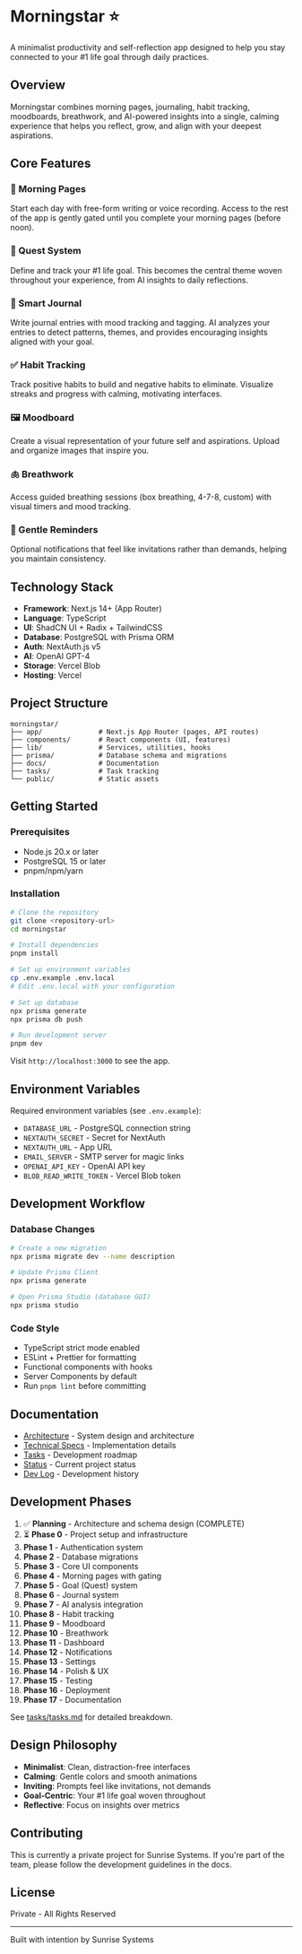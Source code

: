 # Morningstar ⭐

A minimalist productivity and self-reflection app designed to help you stay connected to your #1 life goal through daily practices.

## Overview

Morningstar combines morning pages, journaling, habit tracking, moodboards, breathwork, and AI-powered insights into a single, calming experience that helps you reflect, grow, and align with your deepest aspirations.

## Core Features

### 🌅 Morning Pages
Start each day with free-form writing or voice recording. Access to the rest of the app is gently gated until you complete your morning pages (before noon).

### 🎯 Quest System
Define and track your #1 life goal. This becomes the central theme woven throughout your experience, from AI insights to daily reflections.

### 📔 Smart Journal
Write journal entries with mood tracking and tagging. AI analyzes your entries to detect patterns, themes, and provides encouraging insights aligned with your goal.

### ✅ Habit Tracking
Track positive habits to build and negative habits to eliminate. Visualize streaks and progress with calming, motivating interfaces.

### 🖼️ Moodboard
Create a visual representation of your future self and aspirations. Upload and organize images that inspire you.

### 🫁 Breathwork
Access guided breathing sessions (box breathing, 4-7-8, custom) with visual timers and mood tracking.

### 🔔 Gentle Reminders
Optional notifications that feel like invitations rather than demands, helping you maintain consistency.

## Technology Stack

- **Framework**: Next.js 14+ (App Router)
- **Language**: TypeScript
- **UI**: ShadCN UI + Radix + TailwindCSS
- **Database**: PostgreSQL with Prisma ORM
- **Auth**: NextAuth.js v5
- **AI**: OpenAI GPT-4
- **Storage**: Vercel Blob
- **Hosting**: Vercel

## Project Structure

```
morningstar/
├── app/              # Next.js App Router (pages, API routes)
├── components/       # React components (UI, features)
├── lib/              # Services, utilities, hooks
├── prisma/           # Database schema and migrations
├── docs/             # Documentation
├── tasks/            # Task tracking
└── public/           # Static assets
```

## Getting Started

### Prerequisites

- Node.js 20.x or later
- PostgreSQL 15 or later
- pnpm/npm/yarn

### Installation

```bash
# Clone the repository
git clone <repository-url>
cd morningstar

# Install dependencies
pnpm install

# Set up environment variables
cp .env.example .env.local
# Edit .env.local with your configuration

# Set up database
npx prisma generate
npx prisma db push

# Run development server
pnpm dev
```

Visit `http://localhost:3000` to see the app.

## Environment Variables

Required environment variables (see `.env.example`):

- `DATABASE_URL` - PostgreSQL connection string
- `NEXTAUTH_SECRET` - Secret for NextAuth
- `NEXTAUTH_URL` - App URL
- `EMAIL_SERVER` - SMTP server for magic links
- `OPENAI_API_KEY` - OpenAI API key
- `BLOB_READ_WRITE_TOKEN` - Vercel Blob token

## Development Workflow

### Database Changes

```bash
# Create a new migration
npx prisma migrate dev --name description

# Update Prisma Client
npx prisma generate

# Open Prisma Studio (database GUI)
npx prisma studio
```

### Code Style

- TypeScript strict mode enabled
- ESLint + Prettier for formatting
- Functional components with hooks
- Server Components by default
- Run `pnpm lint` before committing

## Documentation

- [Architecture](docs/architecture.md) - System design and architecture
- [Technical Specs](docs/technical.md) - Implementation details
- [Tasks](tasks/tasks.md) - Development roadmap
- [Status](docs/status.md) - Current project status
- [Dev Log](docs/dev_log.md) - Development history

## Development Phases

1. ✅ **Planning** - Architecture and schema design (COMPLETE)
2. ⏳ **Phase 0** - Project setup and infrastructure
3. **Phase 1** - Authentication system
4. **Phase 2** - Database migrations
5. **Phase 3** - Core UI components
6. **Phase 4** - Morning pages with gating
7. **Phase 5** - Goal (Quest) system
8. **Phase 6** - Journal system
9. **Phase 7** - AI analysis integration
10. **Phase 8** - Habit tracking
11. **Phase 9** - Moodboard
12. **Phase 10** - Breathwork
13. **Phase 11** - Dashboard
14. **Phase 12** - Notifications
15. **Phase 13** - Settings
16. **Phase 14** - Polish & UX
17. **Phase 15** - Testing
18. **Phase 16** - Deployment
19. **Phase 17** - Documentation

See [tasks/tasks.md](tasks/tasks.md) for detailed breakdown.

## Design Philosophy

- **Minimalist**: Clean, distraction-free interfaces
- **Calming**: Gentle colors and smooth animations
- **Inviting**: Prompts feel like invitations, not demands
- **Goal-Centric**: Your #1 life goal woven throughout
- **Reflective**: Focus on insights over metrics

## Contributing

This is currently a private project for Sunrise Systems. If you're part of the team, please follow the development guidelines in the docs.

## License

Private - All Rights Reserved

---

Built with intention by Sunrise Systems
